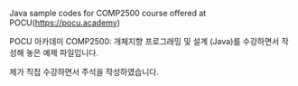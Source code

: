 Java sample codes for COMP2500 course offered at POCU(https://pocu.academy)

POCU 아카데미 COMP2500: 개체지향 프로그래밍 및 설계 (Java)를 수강하면서 작성해 놓은 예제 파일입니다. 

제가 직접 수강하면서 주석을 작성하였습니다.
